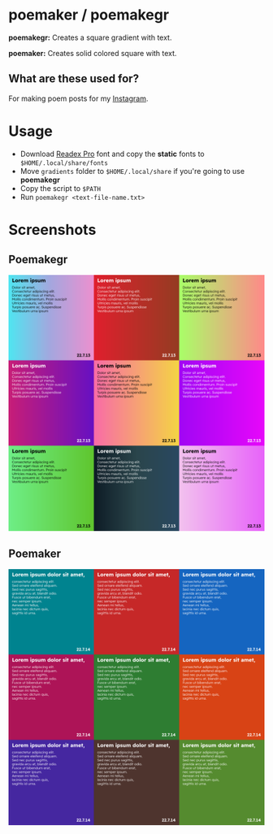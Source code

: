 # poemaker / poemakegr
__poemakegr:__ Creates a square gradient with text. 

__poemaker:__ Creates solid colored square with text. 

## What are these used for?
For making poem posts for my [Instagram](https://www.instagram.com/dybdeskarphet.siir).

# Usage
- Download [Readex Pro](https://fonts.google.com/specimen/Readex+Pro) font and copy the __static__ fonts to `$HOME/.local/share/fonts`
- Move `gradients` folder to `$HOME/.local/share` if you're going to use __poemakegr__
- Copy the script to `$PATH`
- Run `poemakegr <text-file-name.txt>`

# Screenshots
## Poemakegr
<img src="screenshot_gr.png" alt="Poemakegr">

## Poemaker
<img src="screenshot.png" alt="Poemaker">
